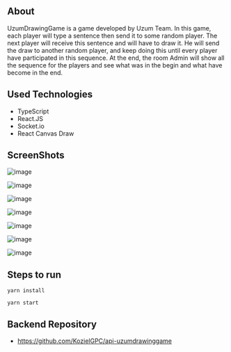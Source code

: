 ## About 
UzumDrawingGame is a game developed by Uzum Team. In this game, each player will type a sentence then send it to some random player. The next player will receive this sentence and will have to draw it. He will send the draw to another random player, and keep doing this until every player have participated in this sequence. At the end, the room Admin will show all the sequence for the players and see what was in the begin and what have become in the end.

## Used Technologies
- TypeScript
- React.JS
- Socket.io
- React Canvas Draw

## ScreenShots
![image](https://github.com/KozielGPC/frontend-uzumdrawinggame/assets/37910437/fd6d69bc-9fcb-4c9c-bffb-3d8c51c7fc29)

![image](https://github.com/KozielGPC/frontend-uzumdrawinggame/assets/37910437/2fd58aeb-edf5-40eb-a20b-754b3e8f322f)

![image](https://github.com/KozielGPC/frontend-uzumdrawinggame/assets/37910437/ea118007-8c4a-4697-bf6c-2b0e9d2208aa)

![image](https://github.com/KozielGPC/frontend-uzumdrawinggame/assets/37910437/9a480441-0262-436f-a21a-674e2467de55)

![image](https://github.com/KozielGPC/frontend-uzumdrawinggame/assets/37910437/bc9a6b20-c63d-4de1-9506-311ade015748)

![image](https://github.com/KozielGPC/frontend-uzumdrawinggame/assets/37910437/549d7a59-810c-4854-bc58-cd97fed48891)

![image](https://github.com/KozielGPC/frontend-uzumdrawinggame/assets/37910437/9bf7ec57-3206-4344-99e4-bdfb523dd4d6)

## Steps to run

```
yarn install
```

```
yarn start
```

## Backend Repository
- https://github.com/KozielGPC/api-uzumdrawinggame
